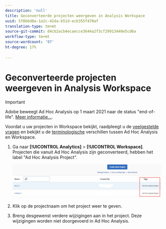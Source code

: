 ```yaml
---
description: 'null'
title: Geconverteerde projecten weergeven in Analysis Workspace
uuid: 5f8b6d0a-1a2c-42da-b51d-ecb355f470af
translation-type: tm+mt
source-git-commit: d4cb2acb4ecaecce3644a2f3cf29913440e5cd6a
workflow-type: tm+mt
source-wordcount: '97'
ht-degree: 17%

---
```



# Geconverteerde projecten weergeven in Analysis Workspace

>[!IMPORTANT]
>
>Adobe beweegt Ad Hoc Analysis op 1 maart 2021 naar de status &quot;end-of-life&quot;. [Meer informatie...](https://adobe.ly/discoverworkspace).

Voordat u uw projecten in Workspace bekijkt, raadpleegt u de [veelgestelde vragen](/help/analyze/ad-hoc-analysis/c-aha-project-converter/aha2aw-converter-faq.md#topic_8231595303AD403E9322645A63632D57) en bekijkt u de [terminologische](/help/analyze/ad-hoc-analysis/c-aha-project-converter/aha2aw-converter-faq.md#topic_8231595303AD403E9322645A63632D57) verschillen tussen Ad Hoc Analysis en Workspace.

1. Ga naar **[!UICONTROL Analytics]** > **[!UICONTROL Workspace]**. Projecten die vanuit Ad Hoc Analysis zijn geconverteerd, hebben het label &quot;Ad Hoc Analysis Project&quot;.

   ![](assets/view_aha_in_aw.png)

1. Klik op de projectnaam om het project weer te geven.
1. Breng desgewenst verdere wijzigingen aan in het project. Deze wijzigingen worden niet doorgevoerd in Ad Hoc Analysis.

